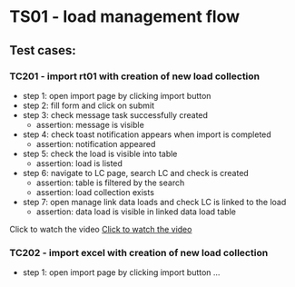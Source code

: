 # TS01 - load management flow

## Test cases:


### TC201 - import rt01 with creation of new load collection
- step 1: open import page by clicking import button
- step 2: fill form and click on submit
- step 3: check message task successfully created
     - assertion: message is visible
- step 4: check toast notification appears when import is completed
     - assertion: notification appeared
- step 5: check the load is visible into table
     - assertion: load is listed
- step 6: navigate to LC page, search LC and check is created
     - assertion: table is filtered by the search
     - assertion: load collection exists
- step 7: open manage link data loads and check LC is linked to the load
     - assertion: data load is visible in linked data load table

Click to watch the video
[Click to watch the video](/videos/ts01/tc201.webm)

### TC202 - import excel with creation of new load collection
- step 1: open import page by clicking import button
...